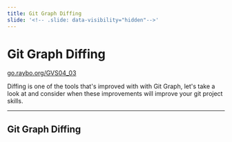 ```yaml
---
title: Git Graph Diffing
slide: '<!-- .slide: data-visibility="hidden"-->'
---
```


<!-- .slide: data-state="layout-title" class="bg-dark"-->

# Git Graph Diffing

<div class="slide-link"><a href="https://go.raybo.org/GVS02_01"><i class="fab fa-slideshare"></i> go.raybo.org/GVS04_03</a></div>

> >

Diffing is one of the tools that's improved with with Git Graph, let's take a look at and consider when these improvements will improve your git project skills.

---
## Git Graph Diffing

> >
